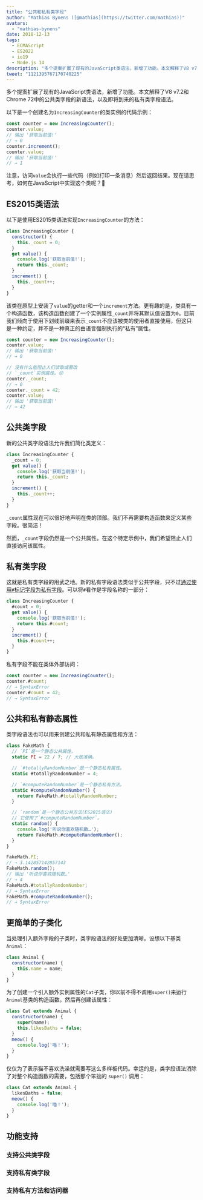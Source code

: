 ```yaml
---
title: "公共和私有类字段"
author: "Mathias Bynens ([@mathias](https://twitter.com/mathias))"
avatars: 
  - "mathias-bynens"
date: 2018-12-13
tags: 
  - ECMAScript
  - ES2022
  - io19
  - Node.js 14
description: "多个提案扩展了现有的JavaScript类语法，新增了功能。本文解释了V8 v7.2和Chrome 72中的公共类字段的新语法，以及即将到来的私有类字段语法。"
tweet: "1121395767170740225"
---
```

多个提案扩展了现有的JavaScript类语法，新增了功能。本文解释了V8 v7.2和Chrome 72中的公共类字段的新语法，以及即将到来的私有类字段语法。

以下是一个创建名为`IncreasingCounter`的类实例的代码示例：

```js
const counter = new IncreasingCounter();
counter.value;
// 输出 '获取当前值!'
// → 0
counter.increment();
counter.value;
// 输出 '获取当前值!'
// → 1
```

注意，访问`value`会执行一些代码（例如打印一条消息）然后返回结果。现在请思考，如何在JavaScript中实现这个类呢？🤔

## ES2015类语法

以下是使用ES2015类语法实现`IncreasingCounter`的方法：

```js
class IncreasingCounter {
  constructor() {
    this._count = 0;
  }
  get value() {
    console.log('获取当前值!');
    return this._count;
  }
  increment() {
    this._count++;
  }
}
```

该类在原型上安装了`value`的getter和一个`increment`方法。更有趣的是，类具有一个构造函数，该构造函数创建了一个实例属性`_count`并将其默认值设置为`0`。目前我们倾向于使用下划线前缀来表示`_count`不应该被类的使用者直接使用，但这只是一种约定，并不是一种真正的由语言强制执行的“私有”属性。

<!--truncate-->
```js
const counter = new IncreasingCounter();
counter.value;
// 输出 '获取当前值!'
// → 0

// 没有什么能阻止人们读取或篡改
// `_count`实例属性。😢
counter._count;
// → 0
counter._count = 42;
counter.value;
// 输出 '获取当前值!'
// → 42
```

## 公共类字段

新的公共类字段语法允许我们简化类定义：

```js
class IncreasingCounter {
  _count = 0;
  get value() {
    console.log('获取当前值!');
    return this._count;
  }
  increment() {
    this._count++;
  }
}
```

`_count`属性现在可以很好地声明在类的顶部。我们不再需要构造函数来定义某些字段。很简洁！

然而，`_count`字段仍然是一个公共属性。在这个特定示例中，我们希望阻止人们直接访问该属性。

## 私有类字段

这就是私有类字段的用武之地。新的私有字段语法类似于公共字段，只不过[通过使用`#`标记字段为私有字段](https://github.com/tc39/proposal-class-fields/blob/master/PRIVATE_SYNTAX_FAQ.md)。可以将`#`看作是字段名称的一部分：

```js
class IncreasingCounter {
  #count = 0;
  get value() {
    console.log('获取当前值!');
    return this.#count;
  }
  increment() {
    this.#count++;
  }
}
```

私有字段不能在类体外部访问：

```js
const counter = new IncreasingCounter();
counter.#count;
// → SyntaxError
counter.#count = 42;
// → SyntaxError
```

## 公共和私有静态属性

类字段语法也可以用来创建公共和私有静态属性和方法：

```js
class FakeMath {
  // `PI`是一个静态公共属性。
  static PI = 22 / 7; // 大致准确。

  // `#totallyRandomNumber`是一个静态私有属性。
  static #totallyRandomNumber = 4;

  // `#computeRandomNumber`是一个静态私有方法。
  static #computeRandomNumber() {
    return FakeMath.#totallyRandomNumber;
  }

  // `random`是一个静态公共方法(ES2015语法)
  // 它使用了`#computeRandomNumber`。
  static random() {
    console.log('听说你喜欢随机数…');
    return FakeMath.#computeRandomNumber();
  }
}

FakeMath.PI;
// → 3.142857142857143
FakeMath.random();
// 输出 '听说你喜欢随机数…'
// → 4
FakeMath.#totallyRandomNumber;
// → SyntaxError
FakeMath.#computeRandomNumber();
// → SyntaxError
```

## 更简单的子类化

当处理引入额外字段的子类时，类字段语法的好处更加清晰。设想以下基类`Animal`：

```js
class Animal {
  constructor(name) {
    this.name = name;
  }
}
```

为了创建一个引入额外实例属性的`Cat`子类，你以前不得不调用`super()`来运行`Animal`基类的构造函数，然后再创建该属性：

```js
class Cat extends Animal {
  constructor(name) {
    super(name);
    this.likesBaths = false;
  }
  meow() {
    console.log('喵！');
  }
}
```

仅仅为了表示猫不喜欢洗澡就需要写这么多样板代码。幸运的是，类字段语法消除了对整个构造函数的需要，包括那个笨拙的 `super()` 调用：

```js
class Cat extends Animal {
  likesBaths = false;
  meow() {
    console.log('喵！');
  }
}
```

## 功能支持

### 支持公共类字段

<feature-support chrome="72 /blog/v8-release-72#public-class-fields"
                 firefox="yes https://developer.mozilla.org/zh-CN/docs/Mozilla/Firefox/Releases/69#JavaScript"
                 safari="yes https://bugs.webkit.org/show_bug.cgi?id=174212"
                 nodejs="12 https://twitter.com/mathias/status/1120700101637353473"
                 babel="yes https://babeljs.io/docs/zh-hans/babel-plugin-proposal-class-properties"></feature-support>

### 支持私有类字段

<feature-support chrome="74 /blog/v8-release-74#private-class-fields"
                 firefox="90 https://spidermonkey.dev/blog/2021/05/03/private-fields-ship.html"
                 safari="yes"
                 nodejs="12 https://twitter.com/mathias/status/1120700101637353473"
                 babel="yes https://babeljs.io/docs/zh-hans/babel-plugin-proposal-class-properties"></feature-support>

### 支持私有方法和访问器

<feature-support chrome="84 /blog/v8-release-84#private-methods-and-accessors"
                 firefox="90 https://spidermonkey.dev/blog/2021/05/03/private-fields-ship.html"
                 safari="yes https://webkit.org/blog/11989/new-webkit-features-in-safari-15/"
                 nodejs="14.6.0"
                 babel="yes https://babeljs.io/docs/zh-hans/babel-plugin-proposal-private-methods"></feature-support>
